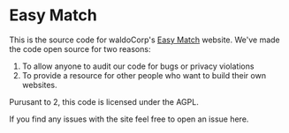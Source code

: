 # Easy Match
This is the source code for waldoCorp's [Easy Match](easymatch.waldocorp.com) website.
We've made the code open source for two reasons:
1. To allow anyone to audit our code for bugs or privacy violations
2. To provide a resource for other people who want to build their own websites. 

Purusant to 2, this code is licensed under the AGPL.

If you find any issues with the site feel free to open an issue here.
